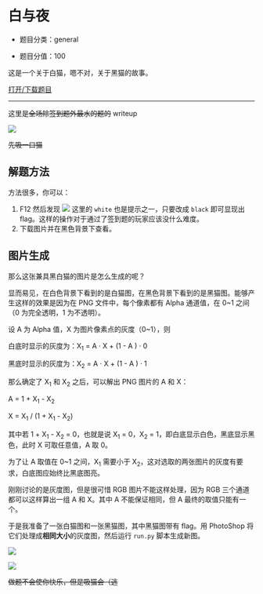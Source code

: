 # 白与夜

- 题目分类：general

- 题目分值：100

这是一个关于白猫，嗯不对，关于黑猫的故事。

[打开/下载题目](./src/WhiteAndBlack.html)

---

这里是~~全场除签到题外最水的题的~~ writeup

![](./images/newcat.png)

~~先吸一口猫~~

## 解题方法

方法很多，你可以：

1. F12 然后发现
![](./images/F12.png)
这里的 `white` 也是提示之一，只要改成 `black` 即可显现出 flag。这样的操作对于通过了签到题的玩家应该没什么难度。
1. 下载图片并在黑色背景下查看。

## 图片生成

那么这张兼具黑白猫的图片是怎么生成的呢？

显而易见，在白色背景下看到的是白猫图，在黑色背景下看到的是黑猫图。能够产生这样的效果是因为在 PNG 文件中，每个像素都有 Alpha 通道值，在 0~1 之间（0 为完全透明，1 为不透明）。

设 A 为 Alpha 值，X 为图片像素点的灰度（0~1），则

白底时显示的灰度为：X<sub>1</sub> = A · X + (1 - A ) · 0

黑底时显示的灰度为：X<sub>2</sub> = A · X + (1 - A ) · 1

那么确定了 X<sub>1</sub> 和 X<sub>2</sub> 之后，可以解出 PNG 图片的 A 和 X：

A = 1 + X<sub>1</sub> - X<sub>2</sub>

X = X<sub>1</sub> / (1 + X<sub>1</sub> - X<sub>2</sub>)

其中若 1 + X<sub>1</sub> - X<sub>2</sub> = 0，也就是说 X<sub>1</sub> = 0，X<sub>2</sub> = 1，即白底显示白色，黑底显示黑色，此时 X 可取任意值，A 取 0。

为了让 A 取值在 0~1 之间，X<sub>1</sub> 需要小于 X<sub>2</sub>，这对选取的两张图片的灰度有要求，白底图应始终比黑底图亮。

刚刚讨论的是灰度图，但是很可惜 RGB 图片不能这样处理，因为 RGB 三个通道都可以这样算出一组 A 和 X。其中 A 不能保证相同，但 A 最终的取值只能有一个。

于是我准备了一张白猫图和一张黑猫图，其中黑猫图带有 flag。用 PhotoShop 将它们处理成**相同大小**的灰度图，然后运行 `run.py` 脚本生成新图。

![](./images/white.jpg)

![](./images/black.jpg)

~~做题不会使你快乐，但是吸猫会（逃~~

